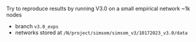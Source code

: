 Try to reproduce results by running V3.0 on a small empirical network ~1k nodes 
- branch `v3.0_exps`
- networks stored at `/N/project/simsom/simsom_v3/10172023_v3.0/data`